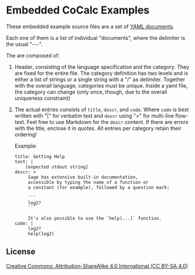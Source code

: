 # Embedded CoCalc Examples

These embedded example source files are a set of [YAML documents](http://www.yaml.org/).

Each one of them is a list of individual "documents",
where the delimiter is the usual "---".

The are composed of:

1. Header, consisting of the language specification and the category.
   They are fixed for the entire file.
   The category definition has two levels and is either a list of strings
   or a single string with a "/" as delimiter.
   Together with the overall language, categories must be unique.
   Inside a yaml file, the category can change
   (only once, though, due to the overall uniqueness constraint)
2. The actual entries consists of `title`, `descr`, and `code`.
   Where `code` is best written with "|" for verbatim text and `descr` using ">" for multi-line flow-text.
   Feel free to use Markdown for the `descr` content.
   If there are errors with the title, enclose it in quotes.
   All entries per category retain their ordering!

   Example:

       title: Getting Help
       test: |
           [expected stdout string]
       descr: >
            Sage has extensive built-in documentation,
            accessible by typing the name of a function or
            a constant (for example), followed by a question mark:

            ```
            log2?
            ```

            It's also possible to use the `help(...)` function.
       code: |
            log2?
            help(log2)

## License

[Creative Commons: Attribution-ShareAlike 4.0 International (CC BY-SA 4.0)](https://creativecommons.org/licenses/by-sa/4.0/)
